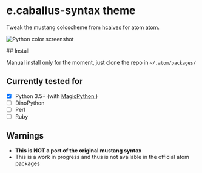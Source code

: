 # e.caballus-syntax theme

Tweak the mustang coloscheme from [hcalves](http://hcalves.deviantart.com/art/Mustang-Vim-Colorscheme-98974484) for atom [atom](https://github.com/atom/atom).

![Python color screenshot](https://github.com/Piplopp/mustang-syntax-atom/blob/master/examples/python_example.png)

## Install

Manual install only for the moment, just clone the repo in `~/.atom/packages/`

## Currently tested for

- [x] Python 3.5+ (with [MagicPython ](https://github.com/MagicStack/MagicPython))
- [ ] DinoPython
- [ ] Perl
- [ ] Ruby

## Warnings
* **This is NOT a port of the original mustang syntax**
* This is a work in progress and thus is not available in the official atom packages

